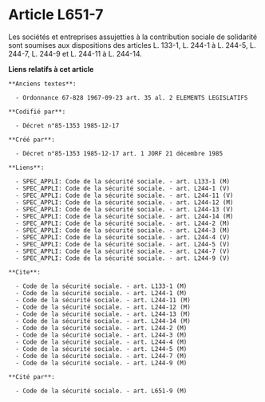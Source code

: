 # Article L651-7

Les sociétés et entreprises assujetties à la contribution sociale de solidarité sont soumises aux dispositions des articles
L. 133-1, L. 244-1 à L. 244-5, L. 244-7, L. 244-9 et L. 244-11 à L. 244-14.

**Liens relatifs à cet article**

	**Anciens textes**:

	  - Ordonnance 67-828 1967-09-23 art. 35 al. 2 ELEMENTS LEGISLATIFS

	**Codifié par**:

	  - Décret n°85-1353 1985-12-17

	**Créé par**:

	  - Décret n°85-1353 1985-12-17 art. 1 JORF 21 décembre 1985

	**Liens**:

	  - SPEC_APPLI: Code de la sécurité sociale. - art. L133-1 (M)
	  - SPEC_APPLI: Code de la sécurité sociale. - art. L244-1 (V)
	  - SPEC_APPLI: Code de la sécurité sociale. - art. L244-11 (V)
	  - SPEC_APPLI: Code de la sécurité sociale. - art. L244-12 (M)
	  - SPEC_APPLI: Code de la sécurité sociale. - art. L244-13 (V)
	  - SPEC_APPLI: Code de la sécurité sociale. - art. L244-14 (M)
	  - SPEC_APPLI: Code de la sécurité sociale. - art. L244-2 (M)
	  - SPEC_APPLI: Code de la sécurité sociale. - art. L244-3 (M)
	  - SPEC_APPLI: Code de la sécurité sociale. - art. L244-4 (V)
	  - SPEC_APPLI: Code de la sécurité sociale. - art. L244-5 (V)
	  - SPEC_APPLI: Code de la sécurité sociale. - art. L244-7 (V)
	  - SPEC_APPLI: Code de la sécurité sociale. - art. L244-9 (V)

	**Cite**:

	  - Code de la sécurité sociale. - art. L133-1 (M)
	  - Code de la sécurité sociale. - art. L244-1 (M)
	  - Code de la sécurité sociale. - art. L244-11 (M)
	  - Code de la sécurité sociale. - art. L244-12 (M)
	  - Code de la sécurité sociale. - art. L244-13 (M)
	  - Code de la sécurité sociale. - art. L244-14 (M)
	  - Code de la sécurité sociale. - art. L244-2 (M)
	  - Code de la sécurité sociale. - art. L244-3 (M)
	  - Code de la sécurité sociale. - art. L244-4 (M)
	  - Code de la sécurité sociale. - art. L244-5 (M)
	  - Code de la sécurité sociale. - art. L244-7 (M)
	  - Code de la sécurité sociale. - art. L244-9 (M)

	**Cité par**:

	  - Code de la sécurité sociale. - art. L651-9 (M)
